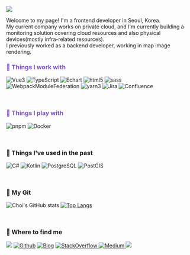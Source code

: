 <img src="https://capsule-render.vercel.app/api?type=Waving&color=0:d499ea,100:9679ff&fontColor=ffffff&height=180&section=header&text=Hello,%20I'm%20Minjeong&fontSize=50" />
<!-- <img src="https://capsule-render.vercel.app/api?type=Waving&color=0:ffea29,100:fcca26&fontColor=38320b&height=180&section=header&text=Hello,%20I'm%20Minjeong&fontSize=50" />
[![Choi's GitHub stats](https://github-readme-stats.vercel.app/api?username=choimon&show_icons=true&theme=calm_pink)](https://github.com/choimon/github-readme-stats)
![Choi's GitHub stats](https://github-readme-stats.vercel.app/api?username=choimon&show_icons=true&theme=material-palenight)
 -->


<p>Welcome to my page! I'm a frontend developer in Seoul, Korea. </br>
My current company works on private cloud, and I'm currently building a monitoring solution covering cloud resources and also physical devices(mostly infra-related resources).</br>
I previously worked as a backend developer, working in map image rendering.
</p>

<h3 style="color:#7b53c1;">💜 Things I work with</h3>
<p>  
  <img alt="Vue3" src="https://img.shields.io/badge/Vue3-4FC08D?style=for-the-badge&logo=vuedotjs&logoColor=white" />
  <img alt="TypeScript" src="https://img.shields.io/badge/-TypeScript-007ACC?style=for-the-badge&logo=typescript&logoColor=white" />
  <img alt="Echart" src="https://img.shields.io/badge/-Apache_ECharts-AA344D?style=for-the-badge&logo=apacheecharts&logoColor=white" />

  <img alt="html5" src="https://img.shields.io/badge/-HTML5-E34F26?style=for-the-badge&logo=html5&logoColor=white" />
  <img alt="sass" src="https://img.shields.io/badge/-Sass-CC6699?style=for-the-badge&logo=sass&logoColor=white" />

  <img alt="WebpackModuleFederation" src="https://img.shields.io/badge/-Module_Federation-8DD6F9?style=for-the-badge&logo=webpack&logoColor=white" />
  <img alt="yarn3" src="https://img.shields.io/badge/-Yarn-2C8EBB?style=for-the-badge&logo=yarn&logoColor=white" />

  <img alt="Jira" src="https://img.shields.io/badge/-Jira-0052CC?style=for-the-badge&logo=jira&logoColor=white" />
  <img alt="Confluence" src="https://img.shields.io/badge/-Confluence-0052CC?style=for-the-badge&logo=atlassian&logoColor=white" />

</p><br/>


<h3 style="color:#7b53c1;">💜 Things I play with</h3>
<p>  
  <img alt="pnpm" src="https://img.shields.io/badge/-PNPM-F69220?style=for-the-badge&logo=pnpm&logoColor=white" />
  <img alt="Docker" src="https://img.shields.io/badge/-Docker-46a2f1?style=for-the-badge&logo=docker&logoColor=white" />
</p><br/>


<h3>💜 Things I've used in the past</h3>
<p>
    <img alt="C#" src="https://img.shields.io/badge/-C%23-512BD4?style=for-the-badge&logo=csharp&logoColor=white" />
    <img alt="Kotlin" src="https://img.shields.io/badge/-Kotlin-7F52FF?style=for-the-badge&logo=kotlin&logoColor=white" />
    <img alt="PostgreSQL" src="https://img.shields.io/badge/-PostgreSQL-4169E1?style=for-the-badge&logo=postgresql&logoColor=white" />
    <img alt="PostGIS" src="https://img.shields.io/badge/-PostGIS-5b7b9f?style=for-the-badge&logo=postgresql&logoColor=white" />
</p><br/>

<h3>💜 My Git</h3>

![Choi's GitHub stats](https://github-readme-stats-nu-green.vercel.app/api?username=choimon&show_icons=false&hide_border=true&border_radius=2&bg_color=30,eea4b3,d499ea,9679ff&title_color=f8e8fc&icon_color=f8e8fc&text_color=fcf2f4)
[![Top Langs](https://github-readme-stats-nu-green.vercel.app/api/top-langs/?username=choimon&layout=compact&hide=C,Go)](https://github.com/choimon/github-readme-stats)
<br/>





<br/><h3>💜 Where to find me</h3>

<p>
<a href="mailto:sanjosebadger@gmail.com" target="_blank"><img src="https://img.shields.io/badge/sanjosebadger@gmail.com-EA4335?style=flat-square&logo=Gmail&logoColor=white"/></a>
<a href="https://github.com/choimon" target="_blank"><img alt="Github" src="https://img.shields.io/badge/GitHub-%2312100E.svg?&style=flat-square&logo=Github&logoColor=white" /></a>
<a href="https://choimon.github.io/" target="_blank"><img alt="Blog" src="https://img.shields.io/badge/My_Blog-%85be62.svg?&style=flat-square&logoColor=white" /></a>
<a href="https://stackoverflow.com/users/10808879/minjeong-choi" target="_blank">  <img alt="StackOverflow" src="https://img.shields.io/badge/-Stack_Overflow-F58025.svg?&style=flat-square&logo=stackoverflow&logoColor=white" />
 <a href="https://medium.com/@minj9325/about" target="_blank">  <img alt="Medium" src="https://img.shields.io/badge/-Medium-000000.svg?&style=flat-square&logo=medium&logoColor=white" />
</a>

<img src="https://capsule-render.vercel.app/api?type=Waving&color=0:d499ea,100:9679ff&fontColor=ffffff&height=100&section=footer&fontSize=50" />
</p>
